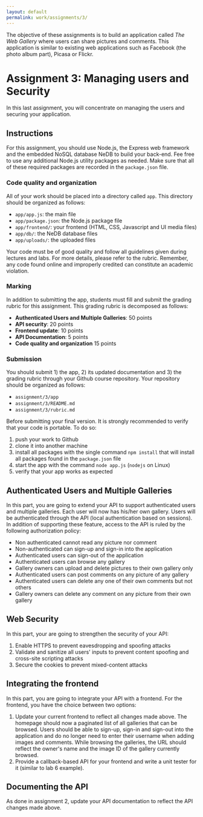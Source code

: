 ```yaml
---
layout: default
permalink: work/assignments/3/
---
```


The objective of these assignments is to build an application called *The Web Gallery* where users can share pictures and comments. This application is similar to existing web applications such as Facebook (the photo album part), Picasa or Flickr. 

# Assignment 3: Managing users and Security

In this last assignment, you will concentrate on managing the users and securing your application. 

## Instructions

For this assignment, you should use Node.js, the Express web framework and the embedded NoSQL database NeDB to build your back-end. Fee free to use any additional Node.js utility packages as needed. Make sure that all of these required packages are recorded in the `package.json` file. 

### Code quality and organization

All of your work should be placed into a directory called `app`. This directory should be organized as follows:

- `app/app.js`: the main file
- `app/package.json`: the Node.js package file
- `app/frontend/`: your frontend (HTML, CSS, Javascript and UI media files)
- `app/db/`: the NeDB database files
- `app/uploads/`: the uploaded files

Your code must be of good quality and follow all guidelines given during lectures and labs. For more details, please refer to the rubric. Remember, any code found online and improperly credited can constitute an academic violation. 

### Marking 

In addition to submitting the app, students must fill and submit the grading rubric for this assignment. This grading rubric is decomposed as follows: 

- **Authenticated Users and Multiple Galleries**: 50 points
- **API security**: 20 points
- **Frontend update**: 10 points
- **API Documentation**: 5 points
- **Code quality and organization** 15 points

### Submission

You should submit 1) the app, 2) its updated documentation and 3) the grading rubric through your Github course repository. Your repository should be organized as follows:

- `assignment/3/app` 
- `assignment/3/README.md`
- `assignment/3/rubric.md`

Before submitting your final version. It is strongly recommended to verify that your code is portable. To do so: 

1. push your work to Github
1. clone it into another machine
1. install all packages with the single command `npm install` that will install all packages found in the `package.json` file
1. start the app with the command `node app.js` (`nodejs` on Linux)
1. verify that your app works as expected

## Authenticated Users and Multiple Galleries

In this part, you are going to extend your API to support authenticated users and multiple galleries. Each user will now has his/her own gallery. Users will be authenticated through the API (local authentication based on sessions). In addition of supporting these feature, access to the API is ruled by the following authorization policy: 

- Non authenticated cannot read any picture nor comment
- Non-authenticated can sign-up and sign-in into the application
- Authenticated users can sign-out of the application
- Authenticated users can browse any gallery
- Gallery owners can upload and delete pictures to their own gallery only
- Authenticated users can post comments on any picture of any gallery
- Authenticated users can delete any one of their own comments but not others
- Gallery owners can delete any comment on any picture from their own gallery

## Web Security

In this part, your are going to strengthen the security of your API: 

1. Enable HTTPS to prevent eavesdropping and spoofing attacks 
2. Validate and sanitize all users' inputs to prevent content spoofing and cross-site scripting attacks
3. Secure the cookies to prevent mixed-content attacks

## Integrating the frontend

In this part, you are going to integrate your API with a frontend. For the frontend, you have the choice between two options: 

1. Update your current frontend to reflect all changes made above. The homepage should now a paginated list of all galleries that can be browsed. Users should be able to sign-up, sign-in and sign-out into the application and do no longer need to enter their username when adding images and comments. While browsing the galleries, the URL should reflect the owner's name and the image ID of the gallery currently browsed. 
1. Provide a callback-based API for your frontend and write a unit tester for it (similar to lab 6 example). 

## Documenting the API

As done in assignment 2, update your API documentation to reflect the API changes made above. 



  










